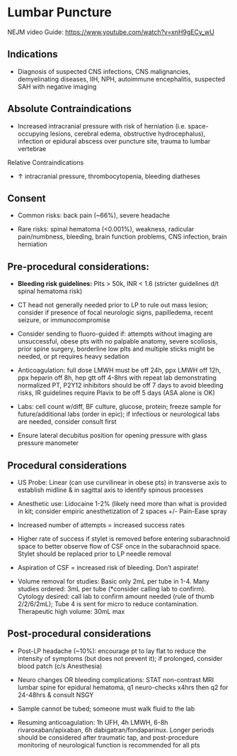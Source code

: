 # Lumbar Puncture

NEJM video Guide: <https://www.youtube.com/watch?v=xnH9gECy_wU>

## Indications

- Diagnosis of suspected CNS infections, CNS malignancies,
    demyelinating diseases, IIH, NPH, autoimmune encephalitis, suspected
    SAH with negative imaging

## Absolute Contraindications

- Increased intracranial pressure with risk of herniation (i.e.
    space-occupying lesions, cerebral edema, obstructive hydrocephalus),
    infection or epidural abscess over puncture site, trauma to lumbar
    vertebrae

Relative Contraindications

- ↑ intracranial pressure, thrombocytopenia, bleeding diatheses

## Consent

- Common risks: back pain (\~66%), severe headache

- Rare risks: spinal hematoma (\<0.001%), weakness, radicular
    pain/numbness, bleeding, brain function problems, CNS infection,
    brain herniation

## Pre-procedural considerations:

- **Bleeding risk guidelines:** Plts \> 50k, INR \< 1.6 (stricter
    guidelines d/t spinal hematoma risk)

- CT head not generally needed prior to LP to rule out mass lesion;
    consider if presence of focal neurologic signs, papilledema, recent
    seizure, or immunocompromise

- Consider sending to fluoro-guided if: attempts without imaging are
    unsuccessful, obese pts with no palpable anatomy, severe scoliosis,
    prior spine surgery, borderline low plts and multiple sticks might
    be needed, or pt requires heavy sedation

- Anticoagulation: full dose LMWH must be off 24h, ppx LMWH off 12h,
    ppx heparin off 8h, hep gtt off 4-8hrs with repeat lab demonstrating
    normalized PT, P2Y12 inhibitors should be off 7 days to avoid
    bleeding risks, IR guidelines require Plavix to be off 5 days (ASA
    alone is OK)

- Labs: cell count w/diff, BF culture, glucose, protein; freeze sample
    for future/additional labs (order in epic); if infectious or
    neurological labs are needed, consider consult first

- Ensure lateral decubitus position for opening pressure with glass
    pressure manometer

## Procedural considerations

- US Probe: Linear (can use curvilinear in obese pts) in transverse
    axis to establish midline & in sagittal axis to identify spinous
    processes

- Anesthetic use: Lidocaine 1-2% (likely need more than what is
    provided in kit; consider empiric anesthetization of 2 spaces +/-
    Pain-Ease spray

- Increased number of attempts = increased success rates

- Higher rate of success if stylet is removed before entering
    subarachnoid space to better observe flow of CSF once in the
    subarachnoid space. Stylet should be replaced prior to LP needle
    removal

- Aspiration of CSF = increased risk of bleeding. Don’t aspirate!

- Volume removal for studies: Basic only 2mL per tube in 1-4. Many
    studies ordered: 3mL per tube (\*consider calling lab to confirm).
    Cytology desired: call lab to confirm amount needed (rule of thumb
    2/2/6/2mL); Tube 4 is sent for micro to reduce contamination.
    Therapeutic high volume: 30mL max

## Post-procedural considerations

- Post-LP headache (\~10%): encourage pt to lay flat to reduce the
    intensity of symptoms (but does not prevent it); if prolonged,
    consider blood patch (c/s Anesthesia)

- Neuro changes OR bleeding complications: STAT non-contrast MRI
    lumbar spine for epidural hematoma, q1 neuro-checks x4hrs then q2
    for 24-48hrs & consult NSGY

- Sample cannot be tubed; someone must walk fluid to the lab

- Resuming anticoagulation: 1h UFH, 4h LMWH, 6-8h
    rivaroxaban/apixaban, 6h dabigatran/fondaparinux. Longer periods
    should be considered after traumatic tap, and post-procedure
    monitoring of neurological function is recommended for all pts
